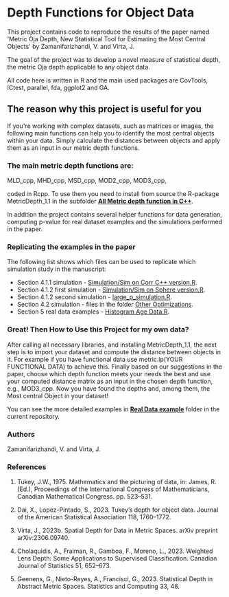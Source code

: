 # Depth Functions for Object Data

This project contains code to reproduce the results of the paper named 'Metric Oja Depth, New Statistical Tool for
Estimating the Most Central Objects' by Zamanifarizhandi, V. and Virta, J.

The goal of the project was to develop a novel measure of statistical depth, the metric Oja depth applicable to any object data. 

All code here is written in R and the main used packages are CovTools, ICtest, parallel, fda, ggplot2 and GA.

## The reason why this project is useful for you
If you're working with complex datasets, such as matrices or images, the following main functions can help you to identify the most central objects within your data. Simply calculate the distances between objects and apply them as an input in our metric depth functions.

### The main metric depth functions are:

MLD_cpp, MHD_cpp, MSD_cpp, MOD2_cpp, MOD3_cpp,

coded in Rcpp. To use them you need to install from source the R-package MetricDepth_1.1 in the subfolder [**All Metric depth function in C++**](https://github.com/vidazamani/Depth-functions-for-Object-Data/tree/main/All%20Metric%20depth%20function%20in%20C%2B%2B).

In addition the project contains several helper functions for data generation, computing p-value for real dataset examples and the simulations performed in the paper.

### Replicating the examples in the paper

The following list shows which files can be used to replicate which simulation study in the manuscript:

- Section 4.1.1 simulation - [Simulation/Sim on Corr C++ version.R](https://github.com/vidazamani/Depth-functions-for-Object-Data/blob/main/Simulation/Sim%20on%20Corr%20C%2B%2B%20version).
- Section 4.1.2 first simulation - [Simulation/Sim on Sphere version.R](https://github.com/vidazamani/Depth-functions-for-Object-Data/blob/main/Simulation/Sim%20on%20Sphere%20C%2B%2B%20version).
- Section 4.1.2 second simulation - [large_p_simulation.R](https://github.com/vidazamani/Depth-functions-for-Object-Data/blob/main/Simulation/large_p_simulation.R).
- Section 4.2 simulation - files in the folder [Other Optimizations](https://github.com/vidazamani/Depth-functions-for-Object-Data/tree/main/Other%20Optimizations).
- Section 5 real data examples - [Histogram Age Data.R](https://github.com/vidazamani/Depth-functions-for-Object-Data/blob/main/Real%20data%20examples/Histogram%20age%20data).




### Great! Then How to Use this Project for my own data?

After calling all necessary libraries, and installing MetricDepth_1.1, the next step is to import your dataset and compute the distance between objects in it. For example if you have functional data use metric.lp(YOUR FUNCTIONAL DATA) to achieve this. Finally based on our suggestions in the paper, choose which depth function meets your needs the best and use your computed distance matrix as an input in the chosen depth function, e.g., MOD3_cpp. Now you have found the depths and, among them, the Most central Object in your dataset!

You can see the more detailed examples in [**Real Data example**](https://github.com/vidazamani/Depth-functions-for-Object-Data/tree/15c63bb935e6261f982a280901ab1a48eae834b9/Real%20data%20examples) folder in the current repository.





### Authors

Zamanifarizhandi, V. and Virta, J.


### References
1. Tukey, J.W., 1975. Mathematics and the picturing of data, in: James,
R. (Ed.), Proceedings of the International Congress of Mathematicians,
Canadian Mathematical Congress. pp. 523–531.

2. Dai, X., Lopez-Pintado, S., 2023. Tukey’s depth for object data. Journal
of the American Statistical Association 118, 1760–1772.

3. Virta, J., 2023b. Spatial Depth for Data in Metric Spaces. arXiv preprint
arXiv:2306.09740.

4. Cholaquidis, A., Fraiman, R., Gamboa, F., Moreno, L., 2023. Weighted
Lens Depth: Some Applications to Supervised Classification. Canadian
Journal of Statistics 51, 652–673.

5. Geenens, G., Nieto-Reyes, A., Francisci, G., 2023. Statistical Depth in
Abstract Metric Spaces. Statistics and Computing 33, 46.
